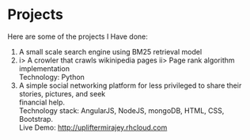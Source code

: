 # Projects  
Here are some of the projects I Have done:  
1. A small scale search engine using BM25 retrieval model  
2. i> A crowler that crawls wikinipedia pages  ii> Page rank algorithm implementation  
Technology: Python  
3. A simple social networking platform for less privileged to share their stories, pictures, and seek  
financial help.  
Technology stack:  AngularJS, NodeJS, mongoDB, HTML, CSS, Bootstrap.  
Live Demo: http://upliftermirajey.rhcloud.com  
